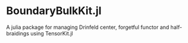 # BoundaryBulkKit.jl
A julia package for managing Drinfeld center, forgetful functor and half-braidings using TensorKit.jl
